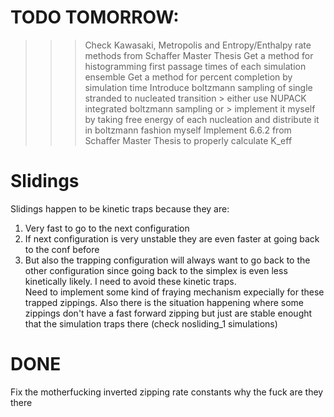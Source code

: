 # TODO TOMORROW:
>>> Check Kawasaki, Metropolis and Entropy/Enthalpy rate methods from Schaffer Master Thesis
>>> Get a method for histogramming first passage times of each simulation ensemble 
>>> Get a method for percent completion by simulation time 
>>> Introduce boltzmann sampling of single stranded to nucleated transition 
    > either use NUPACK integrated boltzmann sampling or
    > implement it myself by taking free energy of each nucleation and distribute it in boltzmann fashion myself
>>> Implement 6.6.2 from Schaffer Master Thesis to properly calculate K_eff 

# Slidings
Slidings happen to be kinetic traps because they are: 
1.  Very fast to go to the next configuration
2.  If next configuration is very unstable they are even faster at going back to the conf before 
3.  But also the trapping configuration will always want to go back to the other configuration
    since going back to the simplex is even less kinetically likely. I need to avoid these kinetic traps.  
Need to implement some kind of fraying mechanism expecially for these trapped zippings. 
Also there is the situation happening where some zippings don't have a fast forward zipping but just are 
stable enought that the simulation traps there (check nosliding_1 simulations)




# DONE
Fix the motherfucking inverted zipping rate constants why the fuck are they there 